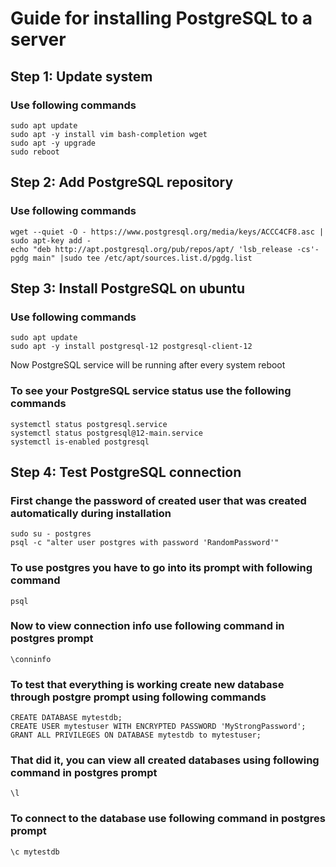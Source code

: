 # Guide for installing PostgreSQL to a server

## Step 1: Update system
### Use following commands
    sudo apt update
    sudo apt -y install vim bash-completion wget
    sudo apt -y upgrade
    sudo reboot
    
## Step 2: Add PostgreSQL repository
### Use following commands
    wget --quiet -O - https://www.postgresql.org/media/keys/ACCC4CF8.asc | sudo apt-key add -
    echo "deb http://apt.postgresql.org/pub/repos/apt/ 'lsb_release -cs'-pgdg main" |sudo tee /etc/apt/sources.list.d/pgdg.list
    
## Step 3: Install PostgreSQL on ubuntu
### Use following commands
    sudo apt update
    sudo apt -y install postgresql-12 postgresql-client-12
Now PostgreSQL service will be running after every system reboot
### To see your PostgreSQL service status use the following commands
    systemctl status postgresql.service
    systemctl status postgresql@12-main.service
    systemctl is-enabled postgresql
    
## Step 4: Test PostgreSQL connection
### First change the password of created user that was created automatically during installation
    sudo su - postgres
    psql -c "alter user postgres with password 'RandomPassword'"

### To use postgres you have to go into its prompt with following command
    psql

### Now to view connection info use following command in postgres prompt
    \conninfo
### To test that everything is working create new database through postgre prompt using following commands
    CREATE DATABASE mytestdb;
    CREATE USER mytestuser WITH ENCRYPTED PASSWORD 'MyStrongPassword';
    GRANT ALL PRIVILEGES ON DATABASE mytestdb to mytestuser;
### That did it, you can view all created databases using following command in postgres prompt
    \l
### To connect to the database use following command in postgres prompt
    \c mytestdb